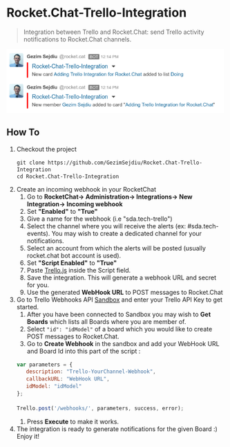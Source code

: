 # Rocket.Chat-Trello-Integration
>Integration between Trello and Rocket.Chat: send Trello activity notifications to Rocket.Chat channels.

![image](Rocket.Chat-Trello-Integration.png)

## How To
1. Checkout the project
   ```
   git clone https://github.com/GezimSejdiu/Rocket.Chat-Trello-Integration
   cd Rocket.Chat-Trello-Integration
   ```
1. Create an incoming webhook in your RocketChat
   1. Go to **RocketChat-> Administration-> Integrations-> New Integration-> Incoming webhook**
   1. Set **"Enabled"** to **"True"**
   1. Give a name for the webhook (i.e "sda.tech-trello")
   1. Select the channel where you will receive the alerts (ex: #sda.tech-events). You may wish to create a dedicated channel for your notifications.
   1. Select an account from which the alerts will be posted (usually rocket.chat bot account is used).
   1. Set **"Script Enabled"** to **"True"**
   1. Paste [Trello.js](https://github.com/GezimSejdiu/Rocket.Chat-Trello-Integration/blob/master/Trello.js) inside the Script field.
   1. Save the integration. This will generate a webhook URL and secret for you.
   1. Use the generated **WebHook URL** to POST messages to Rocket.Chat
1. Go to Trello Webhooks API [Sandbox](https://developers.trello.com/sandbox) and enter your Trello API Key to get started.
   1. After you have been connected to Sandbox you may wish to **Get Boards** which lists all Boards where you are member of.
   1. Select `"id": "idModel"` of a board which you would like to create POST messages to Rocket.Chat.
   1. Go to **Create Webhook** in the sandbox and add your WebHook URL and Board Id into this part of the script :
   ```javascript
   var parameters = {
      description: "Trello-YourChannel-Webhook",
      callbackURL: "WebHook URL",
      idModel: "idModel"
   };

   Trello.post('/webhooks/', parameters, success, error);
   ```
   1. Press **Execute** to make it works.
1. The integration is ready to generate notifications for the given Board :) Enjoy it!

